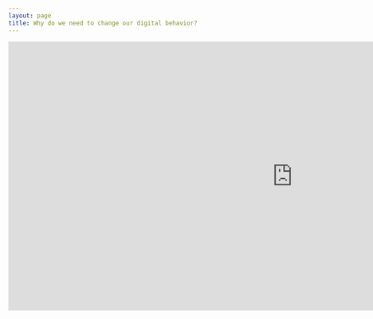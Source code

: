 ```yaml
---
layout: page
title: Why do we need to change our digital behavior?
---
```



<iframe title="NIA_forwebsite" width="1140" height="541.25" src="https://www.youtube.com/embed/JJn6pja_l8s" frameborder="0" allow="accelerometer; autoplay; clipboard-write; encrypted-media; gyroscope; picture-in-picture; web-share" allowfullscreen></iframe>